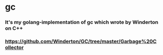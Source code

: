 # gc

### It's my golang-implementation of gc which wrote by Winderton on C++
### https://github.com/Winderton/GC/tree/master/Garbage%20Collector
